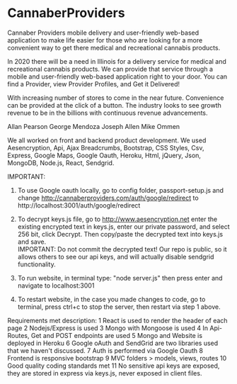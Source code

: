 
# CannaberProviders

Cannaber Providers mobile delivery and user-friendly web-based application to make life easier for those who are looking for a more convenient way to get there medical and recreational cannabis products. 

In 2020 there will be a need in Illinois for a delivery service for medical and recreational cannabis products. We can provide that service through a mobile and user-friendly web-based application right to your door. You can find a Provider, view Provider Profiles, and Get it Delivered!

With increasing number of stores to come in the near future. Convenience can be provided at the click of a button. The industry looks to see growth revenue to be in the billions with continuous revenue advancements. 

Allan Pearson  George Mendoza  Joseph Allen  Mike Ommen 

We all worked on front and backend product development. We used Aesencryption, Api, Ajax Breadcrumbs, Bootstrap, CSS Styles, Csv, Express, Google Maps, Google Oauth, Heroku, Html, jQuery, Json, MongoDB, Node.js, React, Sendgrid.




IMPORTANT:
1) To use Google oauth locally, go to config folder, passport-setup.js and change http://cannaberproviders.com/auth/google/redirect to http://localhost:3001/auth/google/redirect 
2) To decrypt keys.js file, go to http://www.aesencryption.net enter the existing encrypted text in keys.js, enter our private password, and select 256 bit, click Decrypt.  Then copy/paste the decrypted text into keys.js and save.  
IMPORTANT: Do not commit the decrypted text!  Our repo is public, so it allows others to see our api keys, and will actually disable sendgrid functionality.


1) To run website, in terminal type: "node server.js" then press enter and navigate to localhost:3001
2) To restart website, in the case you made changes to code, go to terminal, press ctrl+c to stop the server, then restart via step 1 above.


Requirements met description:
1 React is used to render the header of each page
2 Nodejs/Express is used
3 Mongo with Mongoose is used
4 In Api-Routes, Get and POST endpoints are used
5 Mongo and Website is deployed in Heroku
6 Google oAuth and SendGrid are two libraries used that we haven't discussed.
7 Auth is performed via Google Oauth
8 Frontend is responsive bootstrap
9 MVC folders > models, views, routes
10 Good quality coding standards met
11 No sensitive api keys are exposed, they are stored in express via keys.js, never exposed in client files.

